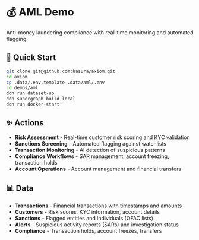 # 💰 AML Demo

Anti-money laundering compliance with real-time monitoring and automated flagging.

## 🚀 Quick Start

```bash
git clone git@github.com:hasura/axiom.git
cd axiom
cp .data/.env.template .data/aml/.env
cd demos/aml
ddn run dataset-up
ddn supergraph build local
ddn run docker-start
```

## ✨ Actions

- **Risk Assessment** - Real-time customer risk scoring and KYC validation
- **Sanctions Screening** - Automated flagging against watchlists
- **Transaction Monitoring** - AI detection of suspicious patterns
- **Compliance Workflows** - SAR management, account freezing, transaction holds
- **Account Operations** - Account management and financial transfers

## 📊 Data

- **Transactions** - Financial transactions with timestamps and amounts
- **Customers** - Risk scores, KYC information, account details
- **Sanctions** - Flagged entities and individuals (OFAC lists)
- **Alerts** - Suspicious activity reports (SARs) and investigation status
- **Compliance** - Transaction holds, account freezes, transfers
